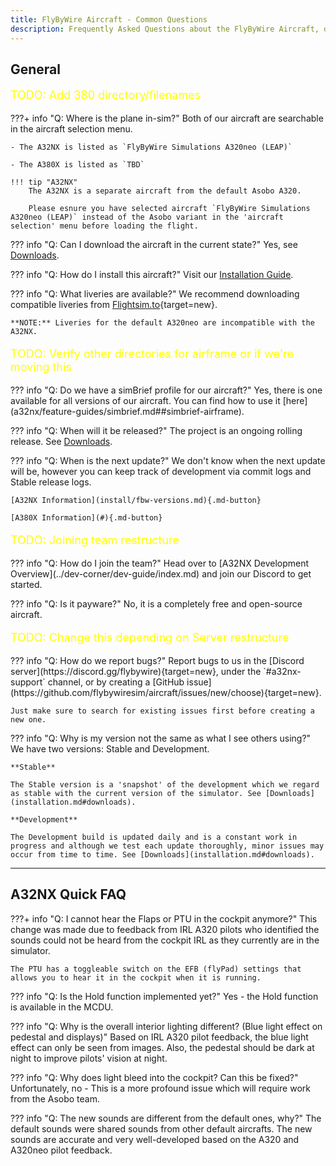 ```yaml
---
title: FlyByWire Aircraft - Common Questions 
description: Frequently Asked Questions about the FlyByWire Aircraft, detailing features, installation, and troubleshooting.
---
```


## General

<p style="color:yellow; font-size:18px;">TODO: Add 380 directory/filenames</p>

???+ info "Q: Where is the plane in-sim?"
    Both of our aircraft are searchable in the aircraft selection menu. 

    - The A32NX is listed as `FlyByWire Simulations A320neo (LEAP)`

    - The A380X is listed as `TBD`

    !!! tip "A32NX"
        The A32NX is a separate aircraft from the default Asobo A320. 

        Please esnure you have selected aircraft `FlyByWire Simulations A320neo (LEAP)` instead of the Asobo variant in the 'aircraft selection' menu before loading the flight.

??? info "Q: Can I download the aircraft in the current state?"
    Yes, see [Downloads](install/installation.md#downloads).

??? info "Q: How do I install this aircraft?"
    Visit our [Installation Guide](install/installation.md).

??? info "Q: What liveries are available?"
    We recommend downloading compatible liveries from [Flightsim.to](https://flightsim.to/c/liveries/flybywire-a32nx/){target=new}.

    **NOTE:** Liveries for the default A320neo are incompatible with the A32NX. 
<p style="color:yellow; font-size:18px;">TODO: Verify other directories for airframe or if we're moving this</p>
??? info "Q: Do we have a simBrief profile for our aircraft?"
    Yes, there is one available for all versions of our aircraft. You can find how to use it [here](a32nx/feature-guides/simbrief.md##simbrief-airframe).

??? info "Q: When will it be released?"
    The project is an ongoing rolling release. See [Downloads](install/installation.md#downloads).

??? info "Q: When is the next update?"
    We don't know when the next update will be, however you can keep track of development via commit logs and Stable release logs.

    [A32NX Information](install/fbw-versions.md){.md-button}

    [A380X Information](#){.md-button}

<p style="color:yellow; font-size:18px;">TODO: Joining team restructure</p>
??? info "Q: How do I join the team?"
    Head over to [A32NX Development Overview](../dev-corner/dev-guide/index.md) and join our Discord to get started.

??? info "Q: Is it payware?"
    No, it is a completely free and open-source aircraft.

<p style="color:yellow; font-size:18px;">TODO: Change this depending on Server restructure</p>
??? info "Q: How do we report bugs?"
    Report bugs to us in the [Discord server](https://discord.gg/flybywire){target=new}, under the `#a32nx-support` channel, or by creating a [GitHub issue](https://github.com/flybywiresim/aircraft/issues/new/choose){target=new}.

    Just make sure to search for existing issues first before creating a new one.

??? info "Q: Why is my version not the same as what I see others using?"
    We have two versions: Stable and Development.

    **Stable**

    The Stable version is a 'snapshot' of the development which we regard as stable with the current version of the simulator. See [Downloads](installation.md#downloads).

    **Development**

    The Development build is updated daily and is a constant work in progress and although we test each update thoroughly, minor issues may occur from time to time. See [Downloads](installation.md#downloads).

[//]: # (??? info "Q: What is the Experimental Version?")

[//]: # (    Please read more [here]&#40;support/exp.md&#41;.)

---

## A32NX Quick FAQ

???+ info "Q: I cannot hear the Flaps or PTU in the cockpit anymore?"
    This change was made due to feedback from IRL A320 pilots who identified the sounds could not be heard from the cockpit IRL as they currently are in the simulator.

    The PTU has a toggleable switch on the EFB (flyPad) settings that allows you to hear it in the cockpit when it is running.

[//]: # (??? info "Q: Which lights should I turn on during taxi/takeoff/flight?")

[//]: # (    There are many fantastic tutorials online which demonstrate the proper use of lighting on the A320neo, take a look at this video from 320 Sim Pilot:)

[//]: # ()
[//]: # (    ![video-embed]&#40;https://www.youtube.com/embed/L9XUHepoFDg&#41;)

??? info "Q: Is the Hold function implemented yet?"
    Yes - the Hold function is available in the MCDU. 

??? info "Q: Why is the overall interior lighting different? (Blue light effect on pedestal and displays)"
    Based on IRL A320 pilot feedback, the blue light effect can only be seen from images. Also, the pedestal should be dark at night to improve pilots' vision at night.

??? info "Q: Why does light bleed into the cockpit? Can this be fixed?"
    Unfortunately, no - This is a more profound issue which will require work from the Asobo team.

??? info "Q: The new sounds are different from the default ones, why?"
    The default sounds were shared sounds from other default aircrafts. The new sounds are accurate and very well-developed based on the A320 and A320neo pilot feedback.

